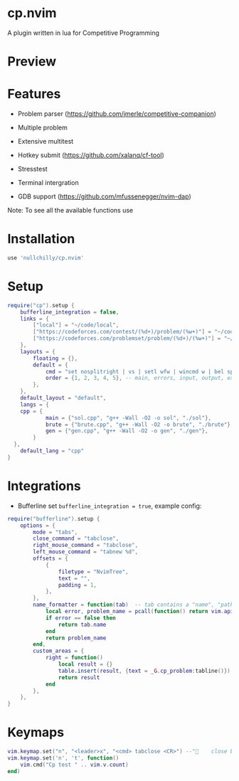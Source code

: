 

# cp.nvim

A plugin written in lua for Competitive Programming

# Preview

# Features

- Problem parser (https://github.com/jmerle/competitive-companion)
- Multiple problem
- Extensive multitest
- Hotkey submit (https://github.com/xalanq/cf-tool)
- Stresstest
- Terminal intergration

- GDB support (https://github.com/mfussenegger/nvim-dap)

Note: To see all the available functions use

# Installation

```lua
use 'nullchilly/cp.nvim'
```

# Setup

```lua
require("cp").setup {
	bufferline_integration = false,
	links = {
		["local"] = "~/code/local",
		["https://codeforces.com/contest/(%d+)/problem/(%w+)"] = "~/code/contest/codeforces",
		["https://codeforces.com/problemset/problem/(%d+)/(%w+)"] = "~/code/contest/codeforces",
	},
	layouts = {
		floating = {},
		default = {
			cmd = "set nosplitright | vs | setl wfw | wincmd w | bel sp | vs | vs | 1wincmd w",
			order = {1, 2, 3, 4, 5}, -- main, errors, input, output, expected output
		},
	},
	default_layout = "default",
	langs = {
    cpp = {
			main = {"sol.cpp", "g++ -Wall -O2 -o sol", "./sol"},
			brute = {"brute.cpp", "g++ -Wall -O2 -o brute", "./brute"},
			gen = {"gen.cpp", "g++ -Wall -O2 -o gen", "./gen"},
		}
  },
	default_lang = "cpp"
}
```

# Integrations

- Bufferline
set `bufferline_integration = true`, example config:
```lua
require("bufferline").setup {
	options = {
		mode = "tabs",
		close_command = "tabclose",
		right_mouse_command = "tabclose",
		left_mouse_command = "tabnew %d",
		offsets = {
			{
				filetype = "NvimTree",
				text = "",
				padding = 1,
			},
		},
		name_formatter = function(tab)  -- tab contains a "name", "path" and "tabnr"
			local error, problem_name = pcall(function() return vim.api.nvim_tabpage_get_var(tab.tabnr, "cp_problem_name") end)
			if error == false then
				return tab.name
			end
			return problem_name
		end,
		custom_areas = {
			right = function()
				local result = {}
				table.insert(result, {text = _G.cp_problem:tabline()})
				return result
			end
		},
	},
}
```

# Keymaps
```lua
vim.keymap.set("n", "<leader>x", "<cmd> tabclose <CR>") --"	close buffer"
vim.keymap.set('n', 't', function()
	vim.cmd("Cp test " .. vim.v.count)
end)
```
